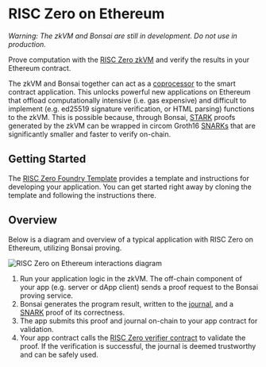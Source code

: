 # RISC Zero on Ethereum

_Warning: The zkVM and Bonsai are still in development. Do not use in production._

Prove computation with the [RISC Zero zkVM][docs-zkvm] and verify the results in your Ethereum contract.

The zkVM and Bonsai together can act as a [coprocessor][article-coprocessor] to the smart contract application.
This unlocks powerful new applications on Ethereum that offload computationally intensive (i.e. gas expensive) and difficult to implement (e.g. ed25519 signature verification, or HTML parsing) functions to the zkVM.
This is possible because, through Bonsai, [STARK][term-stark] proofs generated by the zkVM can be wrapped in circom Groth16 [SNARKs][term-snark] that are significantly smaller and faster to verify on-chain.

## Getting Started

The [RISC Zero Foundry Template][foundry-template] provides a template and instructions for developing your application.
You can get started right away by cloning the template and following the instructions there.

## Overview

Below is a diagram and overview of a typical application with RISC Zero on Ethereum, utilizing Bonsai proving.

![RISC Zero on Ethereum interactions diagram](/img/risc0-ethereum-interaction.png)

1. Run your application logic in the zkVM. The off-chain component of your app (e.g. server or dApp client) sends a proof request to the Bonsai proving service.
2. Bonsai generates the program result, written to the [journal][term-journal], and a [SNARK][term-snark] proof of its correctness.
3. The app submits this proof and journal on-chain to your app contract for validation.
4. Your app contract calls the [RISC Zero verifier contract][verifier-contract] to validate the proof. If the verification is successful, the journal is deemed trustworthy and can be safely used.

[article-coprocessor]: https://www.risczero.com/news/a-guide-to-zk-coprocessors-for-scalability
[docs-zkvm]: ../zkvm/zkvm_overview.md
[foundry-template]: https://github.com/risc0/bonsai-foundry-template
[term-journal]: /terminology#journal
[term-snark]: /terminology#snark
[term-stark]: /terminology#stark
[verifier-contract]: ./contracts/verifier.md
